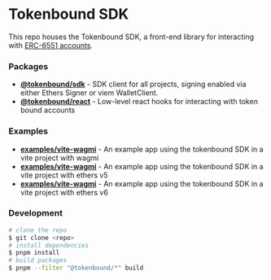 # Tokenbound SDK

This repo houses the Tokenbound SDK, a front-end library for interacting with [ERC-6551 accounts](https://eips.ethereum.org/EIPS/eip-6551).

### Packages

- **[@tokenbound/sdk](https://github.com/tokenbound/sdk/tree/main/packages/sdk)** - SDK client for all projects, signing enabled via either Ethers Signer or viem WalletClient.
- **[@tokenbound/react](https://github.com/tokenbound/sdk/tree/main/packages/react)** - Low-level react hooks for interacting with token bound accounts

### Examples

- **[examples/vite-wagmi](https://github.com/tokenbound/sdk/tree/main/examples/vite-wagmi)** - An example app using the tokenbound SDK in a vite project with wagmi
- **[examples/vite-wagmi](https://github.com/tokenbound/sdk/tree/main/examples/vite-wagmi-ethers)** - An example app using the tokenbound SDK in a vite project with ethers v5
- **[examples/vite-wagmi](https://github.com/tokenbound/sdk/tree/main/examples/vite-wagmi-ethers6)** - An example app using the tokenbound SDK in a vite project with ethers v6

### Development

```bash
# clone the repo
$ git clone <repo>
# install dependencies
$ pnpm install
# build packages
$ pnpm --filter "@tokenbound/*" build
```
